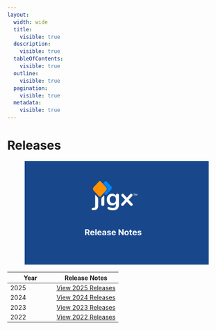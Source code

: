```yaml
---
layout:
  width: wide
  title:
    visible: true
  description:
    visible: true
  tableOfContents:
    visible: true
  outline:
    visible: true
  pagination:
    visible: true
  metadata:
    visible: true
---
```


# Releases

<figure><img src=".gitbook/assets/Release 2025.png" alt=""><figcaption></figcaption></figure>

<table><thead><tr><th width="92.42578125">Year</th><th>Release Notes</th></tr></thead><tbody><tr><td>2025</td><td><a href="Release Notes - 2025.md">View 2025 Releases</a></td></tr><tr><td>2024</td><td><a href="Release Notes - 2024.md">View 2024 Releases</a></td></tr><tr><td>2023</td><td><a href="Release Notes - 2023.md">View 2023 Releases</a></td></tr><tr><td>2022</td><td><a href="Release Notes - 2024.md">View 2022 Releases</a></td></tr></tbody></table>
